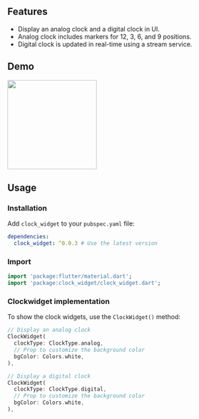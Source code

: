 ## Features

- Display an analog clock and a digital clock in UI.
- Analog clock includes markers for 12, 3, 6, and 9 positions.
- Digital clock is updated in real-time using a stream service.

## Demo

<img src="https://github.com/deb-sahu/clock_widget/assets/117360930/84544108-abfd-4973-b421-fda1c2b11a60" width="200">


## Usage

### Installation

Add `clock_widget` to your `pubspec.yaml` file:

```yaml
dependencies:
  clock_widget: ^0.0.3 # Use the latest version
```

### Import

```dart
import 'package:flutter/material.dart';
import 'package:clock_widget/clock_widget.dart';
```

### Clockwidget implementation

To show the clock widgets, use the `ClockWidget()` method:

```dart
// Display an analog clock
ClockWidget(
  clockType: ClockType.analog,
  // Prop to customize the background color
  bgColor: Colors.white,
),

// Display a digital clock
ClockWidget(
  clockType: ClockType.digital,
  // Prop to customize the background color
  bgColor: Colors.white,
),
```
